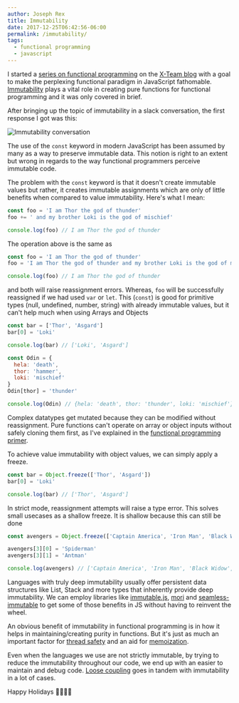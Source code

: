 ```yaml
---
author: Joseph Rex
title: Immutability
date: 2017-12-25T06:42:56-06:00
permalink: /immutability/
tags:
  - functional programming
  - javascript
---
```


I started a [series on functional programming](https://x-team.com/blog/functional-programming-primer/) on the [X-Team blog](https://x-team.com/blog/author/joseph) with a goal to make the perplexing functional paradigm in JavaScript fathomable. [Immutability](https://en.wikipedia.org/wiki/Immutable_object) plays a vital role in creating pure functions for functional programming and it was only covered in brief.
<!--more-->

After bringing up the topic of immutability in a slack conversation, the first response I got was this:

![Immutability conversation](https://res.cloudinary.com/strich/image/upload/v1514070403/immutability_jxhqpz.jpg)

The use of the `const` keyword in modern JavaScript has been assumed by many as a way to preserve immutable data. This notion is right to an extent but wrong in regards to the way functional programmers perceive immutable code.

The problem with the `const` keyword is that it doesn't create immutable values but rather, it creates immutable assignments which are only of little benefits when compared to value immutability. Here's what I mean:

```js
const foo = 'I am Thor the god of thunder'
foo += ' and my brother Loki is the god of mischief'

console.log(foo) // I am Thor the god of thunder
```

The operation above is the same as

```js
const foo = 'I am Thor the god of thunder'
foo = 'I am Thor the god of thunder and my brother Loki is the god of mischief'

console.log(foo) // I am Thor the god of thunder
```

and both will raise reassignment errors. Whereas, `foo` will be successfully reassigned if we had used `var` or `let`. This (`const`) is good for primitive types (null, undefined, number, string) with already immutable values, but it can't help much when using Arrays and Objects

```js
const bar = ['Thor', 'Asgard']
bar[0] = 'Loki'

console.log(bar) // ['Loki', 'Asgard']
```

```js
const Odin = {
  hela: 'death',
  thor: 'hammer',
  loki: 'mischief'
}
Odin[thor] = 'thunder'

console.log(Odin) // {hela: 'death', thor: 'thunder', loki: 'mischief'}
```

Complex datatypes get mutated because they can be modified without reassignment. Pure functions can't operate on array or object inputs without safely cloning them first, as I've explained in the [functional programming primer][1].

To achieve value immutability with object values, we can simply apply a freeze.

```js
const bar = Object.freeze(['Thor', 'Asgard'])
bar[0] = 'Loki'

console.log(bar) // ['Thor', 'Asgard']
```

In strict mode, reassignment attempts will raise a type error. This solves small usecases as a shallow freeze. It is shallow because this can still be done

```js
const avengers = Object.freeze(['Captain America', 'Iron Man', 'Black Widow', ['Thor', 'Loki']])

avengers[3][0] = 'Spiderman'
avengers[3][1] = 'Antman'

console.log(avengers) // ['Captain America', 'Iron Man', 'Black Widow', ['Spiderman', 'Antman']]
```

Languages with truly deep immutability usually offer persistent data structures like List, Stack and more types that inherently provide deep immutability. We can employ libraries like [immutable.js][4], [mori][5] and [seamless-immutable][6] to get some of those benefits in JS without having to reinvent the wheel.

An obvious benefit of immutability in functional programming is in how it helps in maintaining/creating purity in functions. But it's just as much an important factor for [thread safety][7] and an aid for [memoization][8].

Even when the languages we use are not strictly immutable, by trying to reduce the immutability throughout our code, we end up with an easier to maintain and debug code. [Loose coupling][9] goes in tandem with immutability in a lot of cases.

Happy Holidays 🎄🎅🏽🥛

[1]: https://x-team.com/blog/functional-programming-primer/
[2]: https://x-team.com/blog/author/joseph
[3]: https://en.wikipedia.org/wiki/Immutable_object
[4]: https://facebook.github.io/immutable-js/
[5]: https://github.com/swannodette/mori
[6]: https://github.com/rtfeldman/seamless-immutable
[7]: https://en.wikipedia.org/wiki/Thread_safety
[8]: https://en.wikipedia.org/wiki/Memoization
[9]: https://www.josephrex.me/cohesion-against-coupling/
